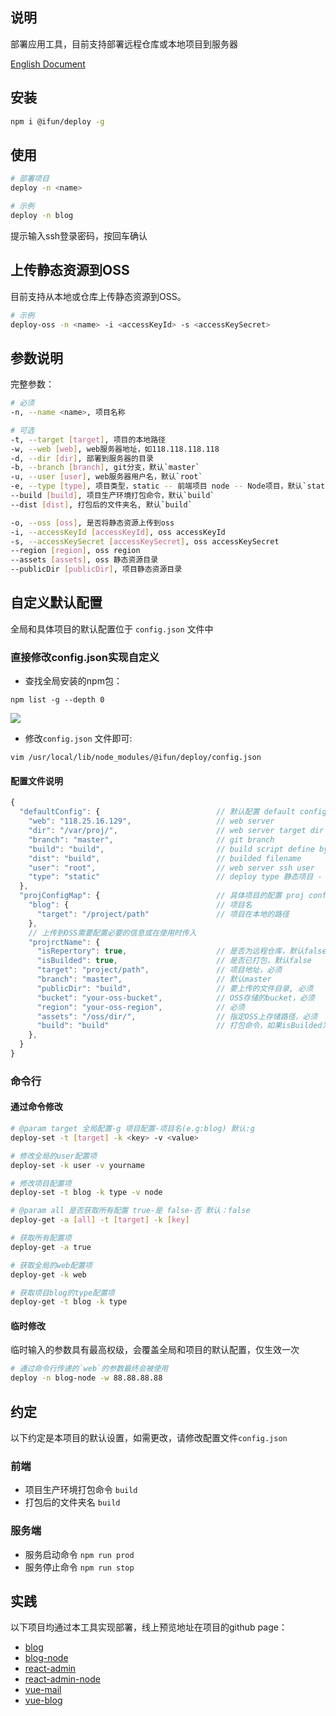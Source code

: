 ## 说明

部署应用工具，目前支持部署远程仓库或本地项目到服务器

[English Document](https://github.com/weihomechen/deploy-tool/blob/master/README-en.md)

## 安装

```sh
npm i @ifun/deploy -g
```

## 使用

```sh
# 部署项目
deploy -n <name>

# 示例
deploy -n blog
```

提示输入ssh登录密码，按回车确认

## 上传静态资源到OSS

目前支持从本地或仓库上传静态资源到OSS。

```sh
# 示例
deploy-oss -n <name> -i <accessKeyId> -s <accessKeySecret>
```

## 参数说明

完整参数： 

```sh
# 必须
-n, --name <name>, 项目名称

# 可选
-t, --target [target], 项目的本地路径
-w, --web [web], web服务器地址，如118.118.118.118
-d, --dir [dir], 部署到服务器的目录
-b, --branch [branch], git分支，默认`master`
-u, --user [user], web服务器用户名，默认`root`
-e, --type [type], 项目类型，static -- 前端项目 node -- Node项目，默认`static`
--build [build], 项目生产环境打包命令，默认`build`
--dist [dist], 打包后的文件夹名, 默认`build`

-o, --oss [oss], 是否将静态资源上传到oss
-i, --accessKeyId [accessKeyId], oss accessKeyId
-s, --accessKeySecret [accessKeySecret], oss accessKeySecret
--region [region], oss region
--assets [assets], oss 静态资源目录
--publicDir [publicDir], 项目静态资源目录
```

## 自定义默认配置

全局和具体项目的默认配置位于 `config.json` 文件中

### 直接修改config.json实现自定义

- 查找全局安装的npm包：

```
npm list -g --depth 0
```

![](https://rulifun.oss-cn-hangzhou.aliyuncs.com/static/image/WX20181011-135003%402x.png)

- 修改`config.json` 文件即可: 

```
vim /usr/local/lib/node_modules/@ifun/deploy/config.json
```

#### 配置文件说明

```js
{
  "defaultConfig": {                          // 默认配置 default config
    "web": "118.25.16.129",                   // web server
    "dir": "/var/proj/",                      // web server target dir
    "branch": "master",                       // git branch
    "build": "build",                         // build script define by package.json 
    "dist": "build",                          // builded filename
    "user": "root",                           // web server ssh user
    "type": "static"                          // deploy type 静态项目 - static node项目 - node
  },
  "projConfigMap": {                          // 具体项目的配置 proj config
    "blog": {                                 // 项目名
      "target": "/project/path"               // 项目在本地的路径
    },
    // 上传到OSS需要配置必要的信息或在使用时传入
    "projrctName": {
      "isRepertory": true,                    // 是否为远程仓库，默认false
      "isBuilded": true,                      // 是否已打包，默认false
      "target": "project/path",               // 项目地址，必须
      "branch": "master",                     // 默认master
      "publicDir": "build",                   // 要上传的文件目录, 必须
      "bucket": "your-oss-bucket",            // OSS存储的bucket，必须
      "region": "your-oss-region",            // 必须
      "assets": "/oss/dir/",                  // 指定OSS上存储路径，必须
      "build": "build"                        // 打包命令，如果isBuilded为false，则必须，会执行 npm run <build>
    },
  }
}
```


### 命令行

#### 通过命令修改

```sh
# @param target 全局配置-g 项目配置-项目名(e.g:blog) 默认:g
deploy-set -t [target] -k <key> -v <value>

# 修改全局的user配置项
deploy-set -k user -v yourname

# 修改项目配置项
deploy-set -t blog -k type -v node

# @param all 是否获取所有配置 true-是 false-否 默认：false
deploy-get -a [all] -t [target] -k [key]

# 获取所有配置项
deploy-get -a true

# 获取全局的web配置项
deploy-get -k web

# 获取项目blog的type配置项
deploy-get -t blog -k type

```

#### 临时修改

临时输入的参数具有最高权级，会覆盖全局和项目的默认配置，仅生效一次

```sh
# 通过命令行传递的`web`的参数最终会被使用
deploy -n blog-node -w 88.88.88.88 
```

## 约定

以下约定是本项目的默认设置，如需更改，请修改配置文件`config.json`

### 前端
- 项目生产环境打包命令 `build`
- 打包后的文件夹名 `build`

### 服务端
- 服务启动命令 `npm run prod`  
- 服务停止命令 `npm run stop`

## 实践

以下项目均通过本工具实现部署，线上预览地址在项目的github page：

- [blog](https://github.com/weihomechen/blog)
- [blog-node](https://github.com/weihomechen/blog-node)
- [react-admin](https://github.com/weihomechen/react-admin)
- [react-admin-node](https://github.com/weihomechen/react-admin-node)
- [vue-mail](https://github.com/weihomechen/vue-mail-front)
- [vue-blog](https://github.com/weihomechen/vue-blog)
